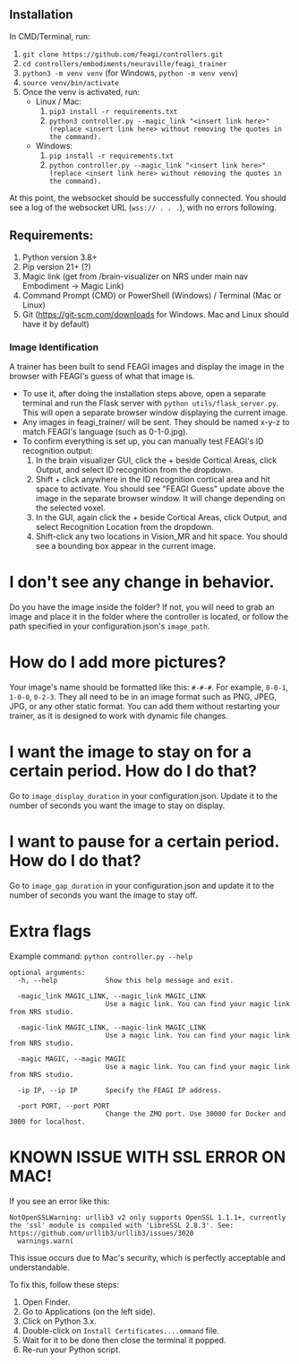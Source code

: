 ## Installation

In CMD/Terminal, run:

1. `git clone https://github.com/feagi/controllers.git`
2. `cd controllers/embodiments/neuraville/feagi_trainer`
3. `python3 -m venv venv` (for Windows, `python -m venv venv`)
4. `source venv/bin/activate`
5. Once the venv is activated, run:
   - Linux / Mac:
     1. `pip3 install -r requirements.txt`
     2. `python3 controller.py --magic_link "<insert link here>" (replace <insert link here> without removing the quotes in the command).`
   - Windows:
     1. `pip install -r requirements.txt`
     2. `python controller.py --magic_link "<insert link here>" (replace <insert link here> without removing the quotes in the command).`

At this point, the websocket should be successfully connected. You should see a log of the websocket URL (`wss:// . . .`), with no errors following.

## Requirements:

1. Python version 3.8+
2. Pip version 21+ (?)
3. Magic link (get from /brain-visualizer on NRS under main nav Embodiment -> Magic Link)
4. Command Prompt (CMD) or PowerShell (Windows) / Terminal (Mac or Linux)
5. Git (https://git-scm.com/downloads for Windows. Mac and Linux should have it by default)

### Image Identification

A trainer has been built to send FEAGI images and display the image in the browser with FEAGI's guess of what that image is.

- To use it, after doing the installation steps above, open a separate terminal and run the Flask server with `python utils/flask_server.py`. This will open a separate browser window displaying the current image.
- Any images in feagi_trainer/ will be sent. They should be named x-y-z to match FEAGI's language (such as 0-1-0.jpg).
- To confirm everything is set up, you can manually test FEAGI's ID recognition output:
  1. In the brain visualizer GUI, click the + beside Cortical Areas, click Output, and select ID recognition from the dropdown.
  2. Shift + click anywhere in the ID recognition cortical area and hit space to activate. You should see "FEAGI Guess" update above the image in the separate browser window. It will change depending on the selected voxel.
  3. In the GUI, again click the + beside Cortical Areas, click Output, and select Recognition Location from the dropdown.
  4. Shift-click any two locations in Vision_MR and hit space. You should see a bounding box appear in the current image.



# I don't see any change in behavior.
Do you have the image inside the folder? If not, you will need to grab an image and place it in the folder where the controller is located, or follow the path specified in your configuration.json's `image_path`.

# How do I add more pictures?
Your image's name should be formatted like this: `#-#-#`. For example, `0-0-1`, `1-0-0`, `0-2-3`. They all need to be in an image format such as PNG, JPEG, JPG, or any other static format. You can add them without restarting your trainer, as it is designed to work with dynamic file changes.

# I want the image to stay on for a certain period. How do I do that?
Go to `image_display_duration` in your configuration.json. Update it to the number of seconds you want the image to stay on display.

# I want to pause for a certain period. How do I do that?
Go to `image_gap_duration` in your configuration.json and update it to the number of seconds you want the image to stay off.

# Extra flags
Example command: `python controller.py --help`
```commandline
optional arguments:
  -h, --help            Show this help message and exit.
  
  -magic_link MAGIC_LINK, --magic_link MAGIC_LINK
                        Use a magic link. You can find your magic link from NRS studio.
                        
  -magic-link MAGIC_LINK, --magic-link MAGIC_LINK
                        Use a magic link. You can find your magic link from NRS studio.
                        
  -magic MAGIC, --magic MAGIC
                        Use a magic link. You can find your magic link from NRS studio.
                        
  -ip IP, --ip IP       Specify the FEAGI IP address.
  
  -port PORT, --port PORT
                        Change the ZMQ port. Use 30000 for Docker and 3000 for localhost.

```

# KNOWN ISSUE WITH SSL ERROR ON MAC!

If you see an error like this:
```commandline
NotOpenSSLWarning: urllib3 v2 only supports OpenSSL 1.1.1+, currently the 'ssl' module is compiled with 'LibreSSL 2.8.3'. See: https://github.com/urllib3/urllib3/issues/3020
  warnings.warn(
```

This issue occurs due to Mac's security, which is perfectly acceptable and understandable.

To fix this, follow these steps:

1. Open Finder.
2. Go to Applications (on the left side).
3. Click on Python 3.x.
4. Double-click on `Install Certificates....ommand` file.
5. Wait for it to be done then close the terminal it popped.
6. Re-run your Python script.